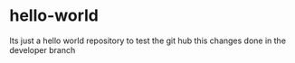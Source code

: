 # hello-world
Its just a hello world repository to test the git hub
this changes done in the developer branch
